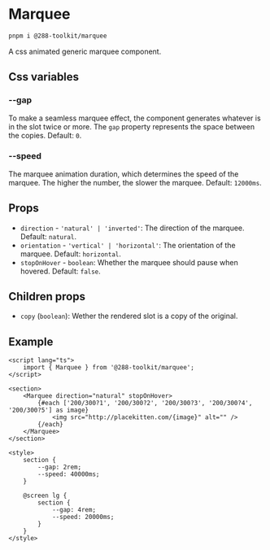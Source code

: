 # Marquee

```sh
pnpm i @288-toolkit/marquee
```

A css animated generic marquee component.

## Css variables

### --gap

To make a seamless marquee effect, the component generates whatever is in the slot twice or more.
The `gap` property represents the space between the copies. Default: `0`.

### --speed

The marquee animation duration, which determines the speed of the marquee. The higher the number,
the slower the marquee. Default: `12000ms`.

## Props

-   `direction` - `'natural' | 'inverted'`: The direction of the marquee. Default: `natural`.
-   `orientation` - `'vertical' | 'horizontal'`: The orientation of the marquee. Default:
    `horizontal`.
-   `stopOnHover` - `boolean`: Whether the marquee should pause when hovered. Default: `false`.

## Children props

-   `copy` (`boolean`): Wether the rendered slot is a copy of the original.

## Example

```svelte
<script lang="ts">
	import { Marquee } from '@288-toolkit/marquee';
</script>

<section>
	<Marquee direction="natural" stopOnHover>
		{#each ['200/300?1', '200/300?2', '200/300?3', '200/300?4', '200/300?5'] as image}
			<img src="http://placekitten.com/{image}" alt="" />
		{/each}
	</Marquee>
</section>

<style>
	section {
		--gap: 2rem;
		--speed: 40000ms;
	}

	@screen lg {
		section {
			--gap: 4rem;
			--speed: 20000ms;
		}
	}
</style>
```
